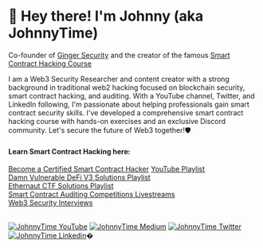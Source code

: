 # 👋 Hey there! I'm Johnny (aka JohnnyTime)

Co-founder of [Ginger Security](https://gingersec.xyz/) and the creator of the famous [Smart Contract Hacking Course](https://smartcontractshacking.com/)

I am a Web3 Security Researcher and content creator with a strong background in traditional web2 hacking focused on blockchain security, smart contract hacking, and auditing. With a YouTube channel, Twitter, and LinkedIn following, I'm passionate about helping professionals gain smart contract security skills. I've developed a comprehensive smart contract hacking course with hands-on exercises and an exclusive Discord community. Let's secure the future of Web3 together!🛡️

#### Learn Smart Contract Hacking here:

[Become a Certified Smart Contract Hacker](https://smartcontractshacking.com/)
[YouTube Playlist](https://www.youtube.com/watch?v=QbIYmnkrTwk&list=PLKXasCp8iWpggOvU_7U_Uem-LYx6DWP7Q&ab_channel=JohnnyTime)
<br>
[Damn Vulnerable DeFi V3 Solutions Playlist](https://www.youtube.com/watch?v=CfR1CcO8lEI&list=PLKXasCp8iWpiKdsSR18XdAyDeYlYzMG00&ab_channel=JohnnyTime)
<br>
[Ethernaut CTF Solutions Playlist](https://www.youtube.com/watch?v=UWy-CcnulCA&list=PLKXasCp8iWpjYKwk0hcdVDVZlpW_NGEYS&ab_channel=JohnnyTime)
<br>
[Smart Contract Auditing Competitions Livestreams](https://www.youtube.com/watch?v=RRZt1j0rRnA&list=PLKXasCp8iWpjrY1Z1LAuzB5Oohz-TBJcF)
<br>
[Web3 Security Interviews](https://www.youtube.com/watch?v=mR8DvtfyvI8&list=PLKXasCp8iWpg2dl7UiQR1X6Xzv-s21l8m)
<br><br>


[![JohnnyTime YouTube](https://img.shields.io/badge/YouTube-FF0000?style=for-the-badge&logo=youtube&logoColor=white)](https://www.youtube.com/JohnnyTime)
[![JohnnyTime Medium](https://img.shields.io/badge/Medium-000000?style=for-the-badge&logo=medium&logoColor=white)](https://medium.com/@JohnnyTime)
[![JohnnyTime Twitter](https://img.shields.io/badge/Twitter-1DA1F2?style=for-the-badge&logo=twitter&logoColor=white)](https://twitter.com/RealJohnnyTime)
[![JohnnyTime Linkedin](https://img.shields.io/badge/LinkedIn-0077B5?style=for-the-badge&logo=linkedin&logoColor=white)](https://www.linkedin.com/in/johnnytime/)�
